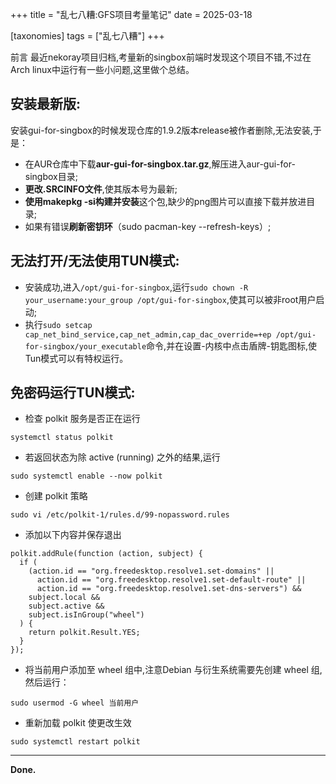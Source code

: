 +++
title = "乱七八糟:GFS项目考量笔记"
date = 2025-03-18

[taxonomies]
tags = ["乱七八糟"]
+++

前言 最近nekoray项目归档,考量新的singbox前端时发现这个项目不错,不过在Arch linux中运行有一些小问题,这里做个总结。

<!-- more -->

## 安装最新版:

安装gui-for-singbox的时候发现仓库的1.9.2版本release被作者删除,无法安装,于是：

- 在AUR仓库中下载**aur-gui-for-singbox.tar.gz**,解压进入aur-gui-for-singbox目录;
- **更改.SRCINFO文件**,使其版本号为最新;
- **使用makepkg -si构建并安装**这个包,缺少的png图片可以直接下载并放进目录;
- 如果有错误**刷新密钥环**（sudo pacman-key --refresh-keys）;

## 无法打开/无法使用TUN模式:
- 安装成功,进入``/opt/gui-for-singbox``,运行``sudo chown -R your_username:your_group /opt/gui-for-singbox``,使其可以被非root用户启动;
- 执行``sudo setcap cap_net_bind_service,cap_net_admin,cap_dac_override=+ep /opt/gui-for-singbox/your_executable``命令,并在设置-内核中点击盾牌-钥匙图标,使Tun模式可以有特权运行。

## 免密码运行TUN模式:

- 检查 polkit 服务是否正在运行
```
systemctl status polkit
```
- 若返回状态为除 active (running) 之外的结果,运行
```
sudo systemctl enable --now polkit
```
- 创建 polkit 策略
```
sudo vi /etc/polkit-1/rules.d/99-nopassword.rules
```
- 添加以下内容并保存退出
```
polkit.addRule(function (action, subject) {
  if (
    (action.id == "org.freedesktop.resolve1.set-domains" ||
      action.id == "org.freedesktop.resolve1.set-default-route" ||
      action.id == "org.freedesktop.resolve1.set-dns-servers") &&
    subject.local &&
    subject.active &&
    subject.isInGroup("wheel")
  ) {
    return polkit.Result.YES;
  }
});
```
- 将当前用户添加至 wheel 组中,注意Debian 与衍生系统需要先创建 wheel 组,然后运行：
```
sudo usermod -G wheel 当前用户
```
- 重新加载 polkit 使更改生效
```
sudo systemctl restart polkit
```

---
**Done.**